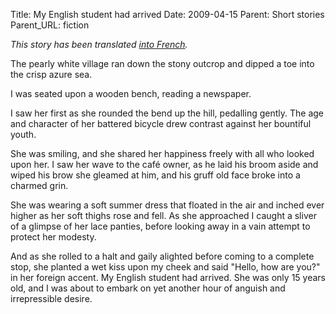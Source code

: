 Title: My English student had arrived
Date: 2009-04-15
Parent: Short stories
Parent_URL: fiction

*This story has been translated [into French](/mon-eleve-francaise/).*

The pearly white village ran down the stony outcrop and dipped a toe into the crisp azure sea.

I was seated upon a wooden bench, reading a newspaper.

I saw her first as she rounded the bend up the hill, pedalling gently.  The age and character of her battered bicycle drew contrast against her bountiful youth.

She was smiling, and she shared her happiness freely with all who looked upon her.
I saw her wave to the café owner, as he laid his broom aside and wiped his brow she gleamed at him, and his gruff old face broke into a charmed grin.

She was wearing a soft summer dress that floated in the air and inched ever higher as her soft thighs rose and fell.  As she approached I caught a sliver of a glimpse of her lace panties, before looking away in a vain attempt to protect her modesty.

And as she rolled to a halt and gaily alighted before coming to a complete stop, she planted a wet kiss upon my cheek and said "Hello, how are you?" in her foreign accent.
My English student had arrived.  She was only 15 years old, and I was about to embark on yet another hour of anguish and irrepressible desire.
